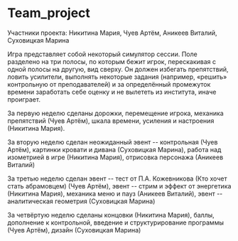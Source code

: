 # Team_project
Участники проекта: Никитина Мария, Чуев Артём, Аникеев Виталий, Суховицкая Марина

Игра представляет собой некоторый симулятор сессии. Поле разделено на три полосы, по которым бежит игрок, перескакивая с одной полосы на другую, вид сверху. Он должен избегать препятствий, ловить усилители, выполнять некоторые задания (например, «решить» контрольную от преподавателей) и за определённый промежуток времени заработать себе оценку и не вылететь из института, иначе проиграет.

За первую неделю сделаны дорожки, перемещение игрока, механика препятствий (Чуев Артём), шкала времени, усиления и настроения (Никитина Мария).

За вторую неделю сделан неожиданный эвент -- контрольная (Чуев Артём), картинки кровати и дивана (Суховицкая Марина), работа над изометрией в игре (Никитина Мария), отрисовка персонажа (Аникеев Виталий)

За третью неделю сделан эвент -- тест от П.А. Кожевникова (Кто хочет стать абрамовцем) (Чуев Артём), эвент -- стрим и эффект от энергетика (Никитина Мария), механика меню и пауз (Аникеев Виталий), эвент -- аналитическая геометрия (Суховицкая Марина)

За четвёртую неделю сделаны концовки (Никитина Мария), баллы, дополнение к контрольной, введение и структурирование программы (Чуев Артём), дизайн (Суховицкая Марина)
